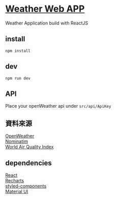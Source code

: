 # [Weather Web APP](https://weather.chihsuan-lee.dev/)

Weather Application build with ReactJS

## install

`npm install`

## dev

`npm run dev`

## API

Place your openWeather api under `src/api/ApiKey`

## 資料來源

[OpenWeather](https://openweathermap.org/)  
[Nominatim](https://nominatim.org/)   
[World Air Quality Index](https://aqicn.org/)
## dependencies

[React](https://reactjs.org/)  
[Recharts](https://recharts.org/)  
[styled-components](https://styled-components.com/)  
[Material UI](https://mui.com/)
